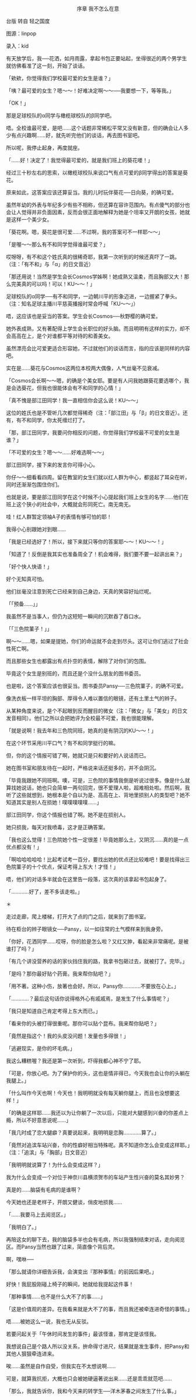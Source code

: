 <p align="center">序章 我不怎么在意</p>

台版 转自 轻之国度

图源：linpop

录入：kid

有天放学后，我──花洒，如月雨露，拿起书包正要站起，坐得很近的两个男学生就彷佛看准了这一刻，开始了谈话。

「欸欸，你觉得我们学校最可爱的女生是谁？」

「咦？最可爱的女生？嗯～～！好难决定啊～～──我要想一下，等等我。」

「OK！」

那是足球校队的α同学与橄榄球校队的β同学吧。

唔。全校谁最可爱，是吧……这个话题非常稀松平常又没有新意，但的确会让人多少有点兴趣啊……好，就先听完他们的谈话，再去图书室吧。

所以呢，我停止起身，再度就座。

「……好！决定了！我觉得最可爱的，就是我们班上的葵花喽！」

经过三十秒左右的思索，以橄榄球校队来说口气有点可爱的β同学得出的答案是葵花。

原来如此，这答案应该还算妥当。我的儿时玩伴葵花──日向葵，的确可爱。

虽然年幼的外表与年纪多少有些不相称，但还算在容许范围内。有点傻气的部分也会让人觉得并非负面因素，反而会很正面地解释为她是个坦率又开朗的女孩，她就是这样一个美少女。

「葵花啊。嗯，葵花是很可爱……不过啊，我的答案可不一样耶～～」

「是喔～～那么有不和同学觉得谁最可爱？」

哎呀呀，有不和这个姓氏真的很稀奇耶，我第一次听到的时候还真吓了一跳。（注：「有不和」与「α」的日文音近）

「那还用说！当然是学生会长Cosmos学姊啊！她成熟又温柔，而且胸部又大！那么完美真的可以吗！可以！KU～～！」

足球校队的α同学──有不和同学，一边朝川平的形象迈进，一边握紧了拳头。（注：知名足球主播川平慈英播报时常会呼喊「KU～～」）

唔，这应该也是妥当的答案。学生会长Cosmos──秋野樱的确可爱。

她外表成熟，又有著配得上学生会长职位的好头脑。而且明明有这样的实力，却不会高高在上，是个对谁都平等对待的和善美女。

虽然漂亮会比可爱更适合形容她，不过就他们的谈话而言，指的应该是同样的内容吧。

实在是……葵花与Cosmos这两位本校两大偶像，人气丝毫不见衰减。

「Cosmos会长啊～～嗯，的确是个美女耶。要是有人问我她跟葵花要选哪个，我是会选葵花，但我也很能体会有不和同学的心情！」

「真不愧是部江田同学！我一直相信你会这么说！KU～～」

这位的姓氏也是不管听几次都觉得稀奇（注：「部江田」与「β」的日文音近）。还有，有不和同学，你太死缠烂打了。

「那，部江田同学，我要问你相反的问题，你觉得我们学校最不可爱的女生是谁？」

「不可爱的女生？嗯～～……好难选啊～～」

部江田同学，接下来的发言你可得小心。

你仔～～细看看四周。留在教室的女生们就以红人群为中心，都竖起了耳朵在听，同时还渐渐包围住你们。

也就是说，要是部江田同学在这个时候不小心提起我们班上女生的名字……他们在班上这个狭小的社会中，大概就会形同死亡。南无南无。

哇！红人群暂定领袖A子的表情有够可怕的耶！

我得小心别跟她对到眼……

「我是已经选好了！所以，接下来就只等你的答案耶～～！KU～～！」

「知道了！反倒是我其实也准备周全了！机会难得，我们要不要一起讲出来？」

「好个快人快语！」

好个无知真可怕。

他们丝毫没注意到死亡已经来到自己身边，天真的笑容好灿烂呢。

「「预备……」」

我虽然不是当事人，但仍为这短短一瞬间的沉默吞了吞口水。

「「三色院菫子！」」

啊～～……嗯，如果是提她，你们的命运就不会走到尽头。这可让你们逃过了社会性死亡啊。

而且那些女生也都露出有点扑空的表情，解除了对你们的包围。

毕竟这个女生是别班的，而且还是个没什么朋友的图书委员。

也是啦，这个答案应该也很妥当。图书委员Pansy──三色院菫子，的确不可爱。

像洗衣板一样平坦的胸部、厚得令人难以置信的眼镜，还有土里土气的辫子。

从某种角度来说，是个不起眼到反而醒目的微女（注：「微女」与「美女」的日文发音相同）。他们之所以会把她评为全校最不可爱，我也很能理解。

「就是说啊！我去年和三色院同班，她真的是有阴沉的KU～～！」

在这个环节采用川平口气？有不和同学挺行的嘛。

但，你的这个情报可错了啊，她就只是只和要好的人说话而已。

她在图书室和朋友待在一起时，严格说来话还挺多的，并不会阴沉。

「毕竟我跟她不同班啊。噢，可是，三色院的事情我倒是听说过很多。像是什么就算找她说话，她也只会简单一两句回完，很不爱理人啦，超难相处啦。然后啊，我听了这些就想到，她根本是个自以为是、高高在上、背地里损别人的类型吧？她不知道其实是别人在损她！噗噗噗噗噗……」

部江田同学，你这个情报也错了啊。她不是在损别人。

她只损我，每天对我喷毒，这才是正确答案。

「我也这么觉得！三色院她个性一定很差！毕竟她那么土，又阴沉……真的是一点优点都没有！」

「啊哈哈哈哈哈！比起考试考一百分，要找出她的优点还比较难吧！要是找得出三色院菫子的十个优点，保证考得上东大！才怪！」

唔，他们的对话多半就会在这里告一段落，这次真的该拿起书包起身了。

「…………好了，差不多该走啦。」

＊

走过走廊，爬上楼梯，打开大了点的门之后，就来到了图书室。

待在柜台的辫子眼镜女──Pansy，以一如往常的土气模样来到我身旁。

「你好，花洒同学……哎呀，你的脸是怎么啦？又红又肿，看起来非常痛呢。是被谁打了吗？」

「有几个讲没营养的话的家伙挡住我的路，我拿书包砸过去，就被打了。完毕。」

「是吗？那你最好贴个药膏。我来帮你贴吧？」

「用不著。这种小伤，放著也会好。所以，Pansy你…………不要放在心上。」

「…………？最后这句话你说得格外心有戚戚焉，是发生了什么事情呢？」

「我只是知道自己肯定考得上东大而已。」

「看来你的头被打得很重呢。那你可以贴个昆布。我来帮你贴吧？」

「竟然是指这个！我的头皮没问题！发量也多得很！」

「逃避现实，是你的坏毛病。」

我这么糟糕喔？我还是第一次听到，吓得我都心神不宁了耶。

「可是，你放心吧。为了保护你的头，这也是情非得已，今天我也会让你的头躺在我腿上。」

「什么叫作今天也啊！今天也！我明明就没有每天躺你腿上，而且也没想要这样！」

「的确是这样耶……我还以为让你躺了一次以后，只能对大腿感到兴奋的你差点上瘾，所以不好意思说呢……」

「我几时成了恋大腿癖？真要说起来，我明明是恋胸…………算了。」

「竟然对追滨车站兴奋，你的性癖好相当特殊呢。真不知道你怎么会变成这样耶。」（注：「追滨」与「胸部」日文音近）

「我明明就说算了！为什么会变成这样？」

我为什么会变成一个对位于神奈川县横须贺市的车站产生性兴奋的莫名其妙男？

真是的……脑袋有毛病的是谁啊？

今天她也还是老样子，开朗又健谈，俏皮地损我……

「……我要马上去阅览区。」

「我明白了。」

再陪这女的聊下去，我的脑袋多半也会有毛病，所以我强制结束对话，走向阅览区。而Pansy当然也跟了过来，简直像个背后灵。

啊，嘿咻──

「那么就请你详细告诉我，会演变出『那种事情』的前因后果吧。」

好快！我屁股刚碰上椅子的瞬间，她就给我提起这件事！

「那种事情……也不是什么大不了的事……」

「这是价值观的差异。在我看来就是大不了的事，而且我还被牵连进奇怪的事情。」

唔……被她这么一说，我也无从反驳。

若要问起关于「午休时间发生的事件」最该怪谁，那肯定是该怪我。

我想说自己是个路人所以没关系，拚命得寸进尺，结果就是发生事件，把Pansy和其他人狠狠牵连进来。

唉……虽然是自作自受，但我实在不太想说啊……

可是，就算我抗拒，大概也只会被她硬逼著说出来……还是乖乖就范吧……

「那么，我就告诉你，我和今天来的转学生──洋木茅春之间发生了什么事。」

